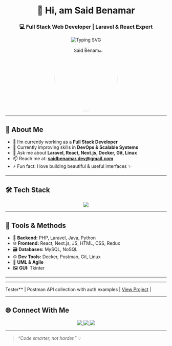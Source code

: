 <h1 align="center">👋 Hi, am Said Benamar</h1>
<h3 align="center">💻 Full Stack Web Developer | Laravel & React Expert</h3>

<p align="center">
  <img src="https://readme-typing-svg.herokuapp.com?font=Fira+Code&size=24&pause=1000&color=36BCF7&center=true&vCenter=true&width=500&lines=Full+Stack+Web+Developer;Laravel+%7C+React+%7C+NextJS;Docker+%7C+Linux+%7C+Git+%7C+Postman;NoSQL+%7C+MySQL+%7C+Redux+%7C+UML;Let's+build+awesome+things+%F0%9F%9A%80" alt="Typing SVG" />
</p>

<p align="center">
  <img src="[رابط صورة ديالك أو logo]" alt="Said Benamar" width="200" style="border-radius: 50%" />
</p>

---

## 🧠 About Me

- 🔭 I’m currently working as a **Full Stack Developer**
- 🌱 Currently improving skills in **DevOps & Scalable Systems**
- 💬 Ask me about **Laravel, React, Next.js, Docker, Git, Linux**
- 📫 Reach me at: **[saidbenamar.dev@gmail.com](mailto:saidbenamar.dev@gmail.com)**
- ⚡ Fun fact: I love building beautiful & useful interfaces ✨

---

## 🛠 Tech Stack

<div align="center">
  <img src="https://skillicons.dev/icons?i=php,laravel,js,react,nextjs,mysql,mongodb,docker,postman,java,redux,html,css,linux,git,github,python" />
</div>

---

## 💼 Tools & Methods

- 🧱 **Backend:** PHP, Laravel, Java, Python
- 🌐 **Frontend:** React, Next.js, JS, HTML, CSS, Redux
- 🗃️ **Databases:** MySQL, NoSQL
- ⚙️ **Dev Tools:** Docker, Postman, Git, Linux
- 📐 **UML & Agile**
- 🖼️ **GUI:** Tkinter

---


---

Tester** | Postman API collection with auth examples | [View Project](#) |

---

## 🌐 Connect With Me

<p align="center">
  <a href="https://linkedin.com/in/saidbenamar" target="_blank">
    <img src="https://img.shields.io/badge/LinkedIn-blue?style=for-the-badge&logo=linkedin" />
  </a>
  <a href="[رابط portfolio أو behance أو dribbble]">
    <img src="https://img.shields.io/badge/Portfolio-black?style=for-the-badge&logo=web" />
  </a>
  <a href="mailto:saidbenamar312@gmail.com">
    <img src="https://img.shields.io/badge/Email-red?style=for-the-badge&logo=gmail" />
  </a>
</p>

---

> _“Code smarter, not harder.”_ 💡
